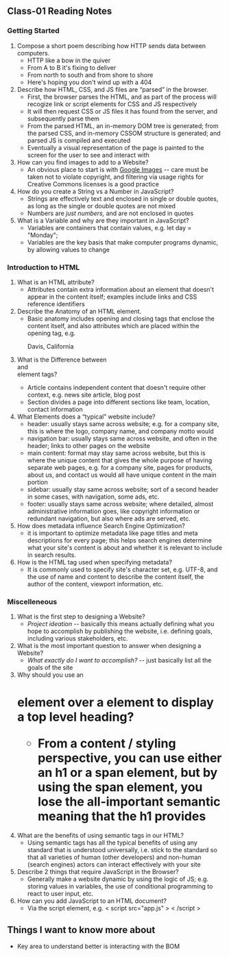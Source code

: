 ## Class-01 Reading Notes  
### Getting Started

1. Compose a short poem describing how HTTP sends data between computers.
    * HTTP like a bow in the quiver
    * From A to B it's fixing to deliver
    * From north to south and from shore to shore
    * Here's hoping you don't wind up with a 404
2. Describe how HTML, CSS, and JS files are “parsed” in the browser.
    * First, the browser parses the HTML, and as part of the process will recogize link or script elements for CSS and JS respectively
    * It will then request CSS or JS files it has found from the server, and subsequently parse them
    * From the parsed HTML, an in-memory DOM tree is generated; from the parsed CSS, and in-memory CSSOM structure is generated; and parsed JS is compiled and executed
    * Eventually a visual representation of the page is painted to the screen for the user to see and interact with
3. How can you find images to add to a Website?
    * An obvious place to start is with [Google Images](https://images.google.com/) -- care must be taken not to violate copyright, and filtering via usage rights for Creative Commons licenses is a good practice
4. How do you create a String vs a Number in JavaScript?
    * Strings are effectively text and enclosed in single or double quotes, as long as the single or double quotes are not mixed
    * Numbers are *just numbers,* and are not enclosed in quotes
5. What is a Variable and why are they important in JavaScript?
    * Variables are containers that contain values, e.g. let day = "Monday";
    * Variables are the key basis that make computer programs dynamic, by allowing values to change

### Introduction to HTML

1. What is an HTML attribute?
    * Attributes contain extra information about an element that doesn't appear in the content itself; examples include links and CSS reference identifiers
2. Describe the Anatomy of an HTML element.
    * Basic anatomy includes opening and closing tags that enclose the content itself, and also attributes which are placed within the opening tag, e.g. <p href="https://www.cityofdavis.org/">Davis, California</p>
3. What is the Difference between <article> and <section> element tags?
    * Article contains independent content that doesn't require other context, e.g. news site article, blog post
    * Section divides a page into different sections like team, location, contact information
4. What Elements does a “typical” website include?
    * header: usually stays same across website; e.g. for a company site, this is where the logo, company name, and company motto would 
    * navigation bar: usually stays same across website, and often in the header; links to other pages on the website
    * main content: format may stay same across website, but this is where the unique content that gives the whole purpose of having separate web pages, e.g. for a company site, pages for products, about us, and contact us would all have unique content in the main portion 
    * sidebar: usually stay same across website; sort of a second header in some cases, with navigation, some ads, etc.
    * footer: usually stays same across website; where detailed, almost administrative information goes, like copyright information or redundant navigation, but also where ads are served, etc.
5. How does metadata influence Search Engine Optimization?
    * it is important to optimize metadata like page titles and meta descriptions for every page; this helps search engines determine what your site's content is about and whether it is relevant to include in search results.
6. How is the <meta> HTML tag used when specifying metadata?
    * It is commonly used to specify site's character set, e.g. UTF-8, and the use of name and content to describe the content itself, the author of the content, viewport information, etc.


### Miscelleneous

1. What is the first step to designing a Website?
    * *Project ideation* -- basically this means actually defining what you hope to accomplish by publishing the website, i.e. defining goals, including various stakeholders, etc.
2. What is the most important question to answer when designing a Website?
    * *What exactly do I want to accomplish?* -- just basically list all the goals of the site
3. Why should you use an <h1> element over a <span> element to display a top level heading?
    * From a content / styling perspective, you can use either an h1 or a span element, but by using the span element, you lose the all-important semantic meaning that the h1 provides
4. What are the benefits of using semantic tags in our HTML?
    * Using semantic tags has all the typical benefits of using any standard that is understood universally, i.e. stick to the standard so that all varieties of human (other developers) and non-human (search engines) actors can interact effectively with your site
5. Describe 2 things that require JavaScript in the Browser?
    * Generally make a website dynamic by using the logic of JS; e.g. storing values in variables, the use of conditional programming to react to user input, etc.
6. How can you add JavaScript to an HTML document?
    * Via the script element, e.g. < script src="app.js" > < /script >

## Things I want to know more about
* Key area to understand better is interacting with the BOM

